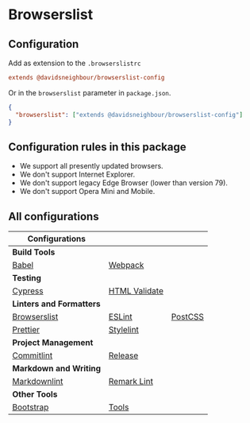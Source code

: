 # Browserslist

## Configuration

Add as extension to the `.browserslistrc`

```ini
extends @davidsneighbour/browserslist-config
```

Or in the `browserslist` parameter in `package.json`.

```json
{
  "browserslist": ["extends @davidsneighbour/browserslist-config"]
}
```

## Configuration rules in this package

- We support all presently updated browsers.
- We don't support Internet Explorer.
- We don't support legacy Edge Browser (lower than version 79).
- We don't support Opera Mini and Mobile.

## All configurations

| Configurations | | |
| --- | --- | --- |
| **Build Tools** | | |
| [Babel](packages/babel-config) | [Webpack](packages/webpack-config) | |
| **Testing** | | |
| [Cypress](packages/cypress-config) | [HTML Validate](packages/htmlvalidate-config/) |  |
| **Linters and Formatters** | | |
| [Browserslist](packages/browserslist-config) | [ESLint](packages/eslint-config) | [PostCSS](packages/postcss-config) |
| [Prettier](packages/prettier-config) | [Stylelint](packages/stylelint-config) | |
| **Project Management** | | |
| [Commitlint](packages/commitlint-config) | [Release](packages/release-config) |  |
| **Markdown and Writing** | | |
| [Markdownlint](packages/markdownlint-config) | [Remark Lint](packages/remark-config) |  |
| **Other Tools** | | |
| [Bootstrap](packages/bootstrap-config) | [Tools](packages/tools) |  |
